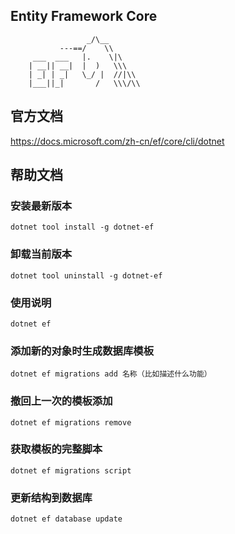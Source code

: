 ﻿## Entity Framework Core

                     _/\__
               ---==/    \\
         ___  ___   |.    \|\
        | __|| __|  |  )   \\\
        | _| | _|   \_/ |  //|\\
        |___||_|       /   \\\/\\

## 官方文档

https://docs.microsoft.com/zh-cn/ef/core/cli/dotnet

## 帮助文档

### 安装最新版本

```
dotnet tool install -g dotnet-ef
```

### 卸载当前版本

```
dotnet tool uninstall -g dotnet-ef
```

### 使用说明

```
dotnet ef
```

### 添加新的对象时生成数据库模板

```
dotnet ef migrations add 名称（比如描述什么功能）
```

### 撤回上一次的模板添加

```
dotnet ef migrations remove
```

### 获取模板的完整脚本

```
dotnet ef migrations script
```

### 更新结构到数据库

```
dotnet ef database update
```
